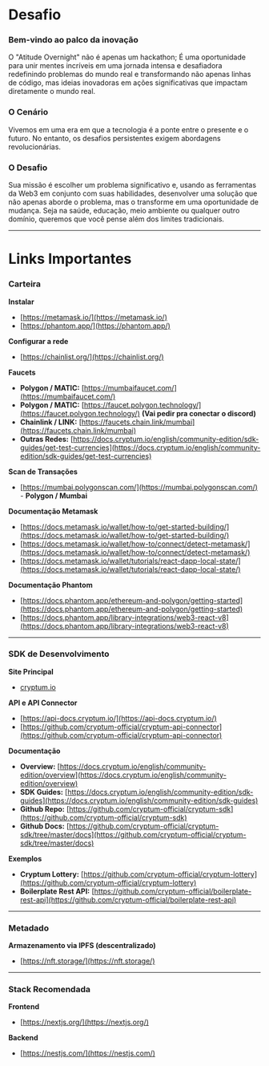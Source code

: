 # Desafio

### Bem-vindo ao palco da inovação

O "Atitude Overnight" não é apenas um hackathon; É uma oportunidade para unir mentes incríveis em uma jornada intensa e desafiadora redefinindo problemas do mundo real e transformando não apenas linhas de código, mas ideias inovadoras em ações significativas que impactam diretamente o mundo real.

### O Cenário

Vivemos em uma era em que a tecnologia é a ponte entre o presente e o futuro. No entanto, os desafios persistentes exigem abordagens revolucionárias.

### O Desafio

Sua missão é escolher um problema significativo e, usando as ferramentas da Web3 em conjunto com suas habilidades, desenvolver uma solução que não apenas aborde o problema, mas o transforme em uma oportunidade de mudança. Seja na saúde, educação, meio ambiente ou qualquer outro domínio, queremos que você pense além dos limites tradicionais.

---

# Links Importantes

### Carteira

******Instalar******

- [https://metamask.io/](https://metamask.io/)
- [https://phantom.app/](https://phantom.app/)

****Configurar a rede****

- [https://chainlist.org/](https://chainlist.org/)

**************Faucets**************

- **Polygon / MATIC:** [https://mumbaifaucet.com/](https://mumbaifaucet.com/)
- **Polygon / MATIC:** [https://faucet.polygon.technology/](https://faucet.polygon.technology/) **(Vai pedir pra conectar o discord)**
- **Chainlink / LINK:** [https://faucets.chain.link/mumbai](https://faucets.chain.link/mumbai)
- **Outras Redes:** [https://docs.cryptum.io/english/community-edition/sdk-guides/get-test-currencies](https://docs.cryptum.io/english/community-edition/sdk-guides/get-test-currencies)

**********************Scan de Transações**********************

- [https://mumbai.polygonscan.com/](https://mumbai.polygonscan.com/) - **Polygon / Mumbai**

********************************************Documentação Metamask********************************************

- [https://docs.metamask.io/wallet/how-to/get-started-building/](https://docs.metamask.io/wallet/how-to/get-started-building/)
- [https://docs.metamask.io/wallet/how-to/connect/detect-metamask/](https://docs.metamask.io/wallet/how-to/connect/detect-metamask/)
- [https://docs.metamask.io/wallet/tutorials/react-dapp-local-state/](https://docs.metamask.io/wallet/tutorials/react-dapp-local-state/)

******************************************Documentação Phantom******************************************

- [https://docs.phantom.app/ethereum-and-polygon/getting-started](https://docs.phantom.app/ethereum-and-polygon/getting-started)
- [https://docs.phantom.app/library-integrations/web3-react-v8](https://docs.phantom.app/library-integrations/web3-react-v8)

---

### SDK de Desenvolvimento

****************************Site Principal****************************

- [cryptum.io](http://cryptum.io/)

******API e API Connector******

- [https://api-docs.cryptum.io/](https://api-docs.cryptum.io/)
- [https://github.com/cryptum-official/cryptum-api-connector](https://github.com/cryptum-official/cryptum-api-connector)

******************Documentação******************

- **Overview:** [https://docs.cryptum.io/english/community-edition/overview](https://docs.cryptum.io/english/community-edition/overview)
- **SDK Guides:** [https://docs.cryptum.io/english/community-edition/sdk-guides](https://docs.cryptum.io/english/community-edition/sdk-guides)
- **Github Repo:** [https://github.com/cryptum-official/cryptum-sdk](https://github.com/cryptum-official/cryptum-sdk)
- **Github Docs:** [https://github.com/cryptum-official/cryptum-sdk/tree/master/docs](https://github.com/cryptum-official/cryptum-sdk/tree/master/docs)

****************Exemplos****************

- **Cryptum Lottery:** [https://github.com/cryptum-official/cryptum-lottery](https://github.com/cryptum-official/cryptum-lottery)
- **Boilerplate Rest API:** [https://github.com/cryptum-official/boilerplate-rest-api](https://github.com/cryptum-official/boilerplate-rest-api)

---

### Metadado

**************************Armazenamento via IPFS (descentralizado)**************************

- [https://nft.storage/](https://nft.storage/)

---

### Stack Recomendada

**********Frontend**********

- [https://nextjs.org/](https://nextjs.org/)

**************Backend**************

- [https://nestjs.com/](https://nestjs.com/)
